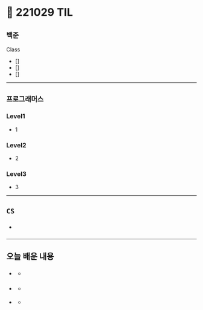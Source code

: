 # 🚩 221029 TIL

## **`백준`**

Class

- []
- []
- []

---

## **`프로그래머스`**

### Level1

- 1

### Level2

- 2

### Level3

- 3

---

## **`CS`**

- ###

---

## **오늘 배운 내용**

- ###
  -
- ###
  -
- ####
  -
